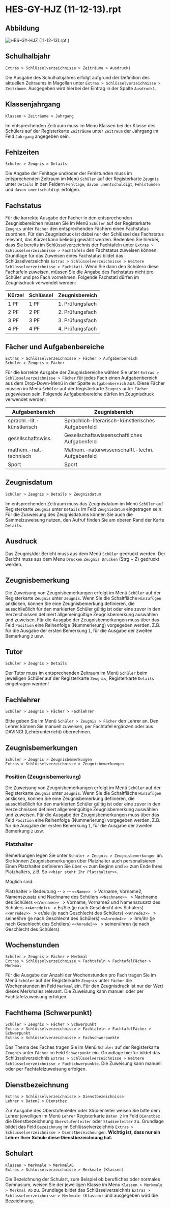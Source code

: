 # HES-GY-HJZ (11-12-13).rpt  

## Abbildung

![HES-GY-HJZ (11-12-13).rpt )](/assets/images/hes/003.png)

## Schulhalbjahr

`Extras > Schlüsselverzeichnisse > Zeiträume > Ausdruck1`

Die Ausgabe des Schulhalbjahres erfolgt aufgrund der Definition des aktuellen Zeitraums in Magellan unter
`Extras > Schlüsselverzeichnisse > Zeiträume`. Ausgegeben wird hierbei der Eintrag in der Spalte `Ausdruck1`.

## Klassenjahrgang

`Klassen > Zeiträume > Jahrgang`

Im entsprechenden Zeitraum muss im Menü Klassen bei der Klasse des Schülers auf der Registerkarte `Zeiträume` unter `Zeitraum` der Jahrgang im Feld `Jahrgang` angegeben sein.

## Fehlzeiten

`Schüler > Zeugnis > Details`

Die Angabe der Fehltage und/oder der Fehlstunden muss im entsprechenden Zeitraum im Menü `Schüler` auf der Registerkarte `Zeugnis` unter `Details` in den Feldern `Fehltage`, `davon unentschuldigt`, `Fehlstunden` und `davon unentschuldigt` erfolgen.

## Fachstatus

Für die korrekte Ausgabe der Fächer in den entsprechenden Zeugnisbereichen müssen Sie im Menü `Schüler` auf der Registerkarte `Zeugnis` unter `Fächer` den entsprechenden Fächern einen Fachstatus zuordnen. Für den Zeugnisdruck ist dabei nur der Schlüssel des Fachstatus relevant, das Kürzel kann beliebig gewählt werden. Bedenken Sie hierbei, dass Sie bereits im Schlüsselverzeichnis der Fachtafeln unter `Extras > Schlüsselverzeichnisse > Fachtafeln` den Fachstatus zuweisen können. Grundlage für das Zuweisen eines Fachstatus bildet das Schlüsselverzeichnis `Extras > Schlüsselverzeichnisse > Weitere Schlüsselverzeichnisse > Fachstati`. Wenn Sie dann den Schülern diese Fachtafeln zuweisen, müssen Sie die Angabe des Fachstatus nicht pro Schüler und pro Fach vornehmen.
Folgende Fachstati dürfen im Zeugnisdruck verwendet werden:

Kürzel|Schlüssel|Zeugnisbereich
--|--|--
1 PF |1 PF |1. Prüfungsfach
2 PF |2 PF|2. Prüfungsfach
3 PF|3 PF|3. Prüfungsfach
4 PF |4 PF|4. Prüfungsfach

## Fächer und Aufgabenbereiche

`Extras > Schlüsselverzeichnisse > Fächer > Aufgabenbereich` <br/>`Schüler > Zeugnis > Fächer`

Für die korrekte Ausgabe der Zeugnisbereiche wählen Sie unter `Extras > Schlüsselverzeichnisse > Fächer` für jedes Fach einen Aufgabenbereich aus dem Drop-Down-Menü in der Spalte `Aufgabenbereich` aus. Diese Fächer müssen im Menü `Schüler` auf der Registerkarte `Zeugnis` unter `Fächer` zugewiesen sein.
Folgende Aufgabenbereiche dürfen im Zeugnisdruck verwendet werden:

Aufgabenbereich|Zeugnisbereich
--|--
sprachl.-lit.-künstlerisch|Sprachlich-literarisch-künstlerisches Aufgabenfeld
gesellschaftswiss.|Gesellschaftswissenschaftliches Aufgabenfeld
mathem.-nat.-technisch|	Mathem.-naturwissenschaftl.-techn. Aufgabenfeld
Sport|Sport

## Zeugnisdatum

`Schüler > Zeugnis > Details > Zeugnisdatum`

Im entsprechenden Zeitraum muss das Zeugnisdatum im Menü `Schüler` auf Registerkarte `Zeugnis` unter `Details` im Feld `Zeugnisdatum` eingetragen sein. Für die Zusweisung des Zeugnisdatums können Sie auch die Sammelzuweisung nutzen, den Aufruf finden Sie am oberen Rand der Karte `Details`.

## Ausdruck

Das Zeugnis/der Bericht muss aus dem Menü `Schüler` gedruckt werden. Der Bericht muss aus dem Menu `Drucken` `Zeugnis Drucken` (Strg + Z) gedruckt werden.

## Zeugnisbemerkung

Die Zuweisung von Zeugnisbemerkungen erfolgt im Menü `Schüler` auf der Registerkarte `Zeugnis` unter `Zeugnis`. Wenn Sie die Schaltfläche `Hinzufügen` anklicken, können Sie eine Zeugnisbemerkung definieren, die ausschließlich für den markierten Schüler gültig ist oder eine zuvor in den Verzeichnissen definiert allgemeingültige Zeugnisbemerkung auswählen und zuweisen.
Für die Ausgabe der Zeugnisbemerkungen muss über das Feld `Position` eine Reihenfolge (Nummerierung) vorgegeben werden. Z.B. für die Ausgabe der ersten Bemerkung `1`, für die Ausgabe der zweiten Bemerkung `2` usw.

## Tutor

`Schüler > Zeugnis > Details`

Der Tutor muss im entsprechenden Zeitraum im Menü `Schüler` beim jeweiligen Schüler auf der Registerkarte `Zeugnis`, Registerkarte `Details` eingetragen werden!

## Fachlehrer

`Schüler > Zeugnis > Fächer > Fachlehrer`

Bitte geben Sie im Menü `Schüler > Zeugnis > Fächer` den Lehrer an. Den Lehrer können Sie manuell zuweisen, per Fachtafel ergänzen oder aus DAVINCI (Lehrerunterricht) übernehmen.

## Zeugnisbemerkungen

`Schüler > Zeugnis > Zeugnisbemerkungen`<br/>`Extras > Schlüsselverzeichnisse > Zeugnisbemerkungen`

### Position (Zeugnisbemerkung)

Die Zuweisung von Zeugnisbemerkungen erfolgt im Menü `Schüler` auf der Registerkarte `Zeugnis` unter `Zeugnis`. Wenn Sie die Schaltfläche `Hinzufügen` anklicken, können Sie eine Zeugnisbemerkung definieren, die ausschließlich für den markierten Schüler gültig ist oder eine zuvor in den Verzeichnissen definiert allgemeingültige Zeugnisbemerkung auswählen und zuweisen. Für die Ausgabe der Zeugnisbemerkungen muss über das Feld `Position` eine Reihenfolge (Nummerierung)
vorgegeben werden. Z.B. für die Ausgabe der ersten Bemerkung `1`, für die Ausgabe der zweiten Bemerkung `2` usw.

### Platzhalter

Bemerkungen legen Sie unter `Schüler > Zeugnis > Zeugnisbemerkungen` an. Sie können Zeugnisbemerkungen über Platzhalter auch personalisieren.  
Einen Platzhalter definieren Sie über `<<` zum Beginn und `>>` zum Ende Ihres Platzhalters, z.B.  So ``<<hier steht Ihr Platzhalter>>``.  

Möglich sind:

Platzhalter > Bedeutung
-- > --
``<<Name>> `` >  Vorname, Vorname2, Namenszusatz und Nachname des Schülers
``<<Nachname>> `` >  Nachname des Schülers
``<<Vorname>> ``  > Vorname, Vorname2 und Namenszusatz des Schülers
``<<Anrede1>> ``  >  Er/Sie (je nach Geschlecht des Schülers)
``<<Anrede2>> ``  >  er/sie (je nach Geschlecht des Schülers)
``<<Anrede3>> ``  >  seine/ihre (je nach Geschlecht des Schülers)
``<<Anrede4>> ``  >  ihm/ihr (je nach Geschlecht des Schülers)
``<<Anrede5>> ``  >  seinen/ihren (je nach Geschlecht des Schülers)

## Wochenstunden

`Schüler > Zeugnis > Fächer > Merkmal`<br/>`Extras > Schlüsselverzeichnisse > Fachtafeln > FachtafelFächer > Merkmal`

Für die Ausgabe der Anzahl der Wochenstunden pro Fach tragen Sie im Menü `Schüler` auf der Registerkarte `Zeugnis` unter `Fächer` die Wochenstunden im Feld `Merkmal` ein. Für den Zeugnisdruck ist nur der Wert dieses Merkmales relevant. Die Zuweisung kann manuell oder per Fachtafelzuweisung erfolgen.

## Fachthema (Schwerpunkt)

`Schüler > Zeugnis > Fächer > Schwerpunkt`<br/>`Extras > Schlüsselverzeichnisse > Fachtafeln > FachtafelFächer > Schwerpunkt`<br/>`Extras > Schlüsselverzeichnisse > Fachschwerpunkte`

Das Thema des Faches tragen Sie im Menü `Schüler` auf der Registerkarte `Zeugnis` unter `Fächer` im Feld `Schwerpunkt` ein. Grundlage hierfür bildet das Schlüsselverzeichnis `Extras > Schlüsselverzeichnisse > Weitere Schlüsselverzeichnisse > Fachschwerpunkte`. Die Zuweisung kann manuell oder per Fachtafelzuweisung erfolgen.

## Dienstbezeichnung

`Extras > Schlüsselverzeichnisse > Dienstbezeichnisse` <br/>`Lehrer > Daten2 > Dienstbez.`

Zur Ausgabe des  Oberstufenleiter oder Studienleiter weisen Sie bitte dem Lehrer jeweiligen im Menü `Lehrer` Registerkarte `Daten 2` im Feld `Dienstbez.` die Dienstbezeichnung `Oberstufenleiter` oder `Studienleiter` zu. Grundlage bildet das Feld `Bezeichnung` im Schlüsselverzeichnis `Extras > Schlüsselverzeichnisse > Dienstbezeichnungen`. **Wichtig ist, dass nur ein Lehrer Ihrer Schule diese Dienstbezeichnung hat.**

## Schulart

`Klassen > Merkmale > MerkmalA6`<br/>`Extras > Schlüsselverzeichnisse > Merkmale (Klassen)`

Die Bezeichnung der Schulart, zum Beispiel ob berufliches oder normales Gymnasium, weisen Sie der jeweiligen Klasse im Menu `Klassen > Merkmale > Merkmal A6` zu. Grundlage bildet das Schlüsselverzeichnis `Extras > Schlüsselverzeichnisse > Merkmale (Klassen)` und ausgegeben wird die Bezeichnung.
